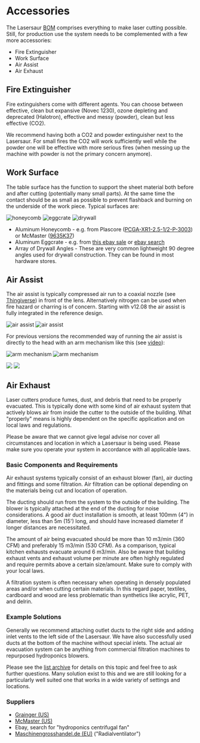 Accessories
===========

The Lasersaur [BOM](bom) comprises everything to make laser cutting possible. Still, for production use the system needs to be complemented with a few more accessories:

- Fire Extinguisher
- Work Surface
- Air Assist
- Air Exhaust


Fire Extinguisher
-----------------

Fire extinguishers come with different agents. You can choose between effective, clean but expansive (Novec 1230), ozone depleting and deprecated (Halotron), effective and messy (powder), clean but less effective (CO2).

We recommend having both a CO2 and powder extinguisher next to the Lasersaur. For small fires  the CO2 will work sufficiently well while the powder one will be effective with more serious fires (when messing up the machine with powder is not the primary concern anymore). 


<a name="surface"></a>

Work Surface
------------

The table surface has the function to support the sheet material both before and after cutting (potentially many small parts). At the same time the contact should be as small as possible to prevent flashback and burning on the underside of the work piece. Typical surfaces are:

![honeycomb](http://farm8.staticflickr.com/7041/6950047235_2843464f3b_o.jpg)
![eggcrate](http://farm8.staticflickr.com/7054/6803943766_34dce803c4_o.jpg)
![drywall](http://farm8.staticflickr.com/7209/6950047291_73a7abe53e_o.jpg)

- Aluminum Honeycomb - e.g. from Plascore ([PCGA-XR1-2.5-1/2-P-3003](http://www.plascore.com/aluminum-honeycomb-pcga-xr-3003.php)) or McMaster ([9635K37](http://www.mcmaster.com/#9635K37))
- Aluminum Eggcrate - e.g. from [this ebay sale](http://www.ebay.com/itm/MILL-SILVER-Aluminum-Eggcrate-1-2-Cells-2-X-4-NEW-/260798102979#vi-content) or [ebay search](http://www.ebay.com/sch/i.html?_nkw=Aluminum+Eggcrate&_sacat=0&_odkw=Aluminum+Eggcrate&_osacat=0&_from=R40)
- Array of Drywall Angles - These are very common lightweight 90 degree angles used for drywall construction. They can be found in most hardware stores.



Air Assist
----------
The air assist is typically compressed air run to a coaxial nozzle (see [Thingiverse](http://www.thingiverse.com/search?q=lasersaur&sa=Search)) in front of the lens. Alternatively nitrogen can be used when fire hazard or charring is of concern. Starting with v12.08 the air assist is fully integrated in the reference design. 

![air assist](http://farm8.staticflickr.com/7054/6857621606_fa6354dca8_m.jpg)
![air assist](http://farm8.staticflickr.com/7054/6973307346_0674b570aa_m.jpg)

For previous versions the recommended way of running the air assist is directly to the head with an arm mechanism like this (see [video](http://www.flickr.com/photos/wardelder/6615816201/in/set-72157628670348341)):

![arm mechanism](http://farm7.staticflickr.com/6068/6116220579_38b0105f6c_m.jpg)
![arm mechanism](http://farm8.staticflickr.com/7157/6615449489_4dba6bb89d_m.jpg)

<a href="http://www.flickr.com/photos/mangtronix/6779174395/in/pool-1471798@N22/"><img src="http://farm8.staticflickr.com/7147/6779174395_9df4755bf0_m.jpg"></a> <a href="http://www.flickr.com/photos/girlontheles/6423829623/in/pool-1471798@N22/"><img src="http://farm7.staticflickr.com/6060/6423829623_6bb3ba14fb_m.jpg"></a>



Air Exhaust
-----------

Laser cutters produce fumes, dust, and debris that need to be properly evacuated. This is typically done with some kind of air exhaust system that actively blows air from inside the cutter to the outside of the building. What "properly" means is highly dependent on the specific application and on local laws and regulations.

Please be aware that we cannot give legal advise nor cover all circumstances and location in which a Lasersaur is being used. Please make sure you operate your system in accordance with all applicable laws.


### Basic Components and Requirements

Air exhaust systems typically consist of an exhaust blower (fan), air ducting and fittings and some filtration. Air filtration can be optional depending on the materials being cut and location of operation.

The ducting should run from the system to the outside of the building. The blower is typically attached at the end of the ducting for noise considerations. A good air duct installation is smooth, at least 100mm (4") in diameter, less than 5m (15') long, and should have increased diameter if longer distances are necessitated.

The amount of air being evacuated should be more than 10 m3/min (360 CFM) and preferably 15 m3/min (530 CFM). As a comparison, typical kitchen exhausts evacuate around 6 m3/min. Also be aware that building exhaust vents and exhaust volume per minute are often highly regulated and require permits above a certain size/amount. Make sure to comply with your local laws.

A filtration system is often necessary when operating in densely populated areas and/or when cutting certain materials. In this regard paper, textiles, cardboard and wood are less problematic than synthetics like acrylic, PET, and delrin.


### Example Solutions

Generally we recommend attaching outlet ducts to the right side and adding inlet vents to the left side of the Lasersaur. We have also successfully used ducts at the bottom of the machine without special inlets. The actual air evacuation system can be anything from commercial filtration machines to repurposed hydroponics blowers.

Please see the [list archive](https://groups.google.com/forum/#!forum/lasersaur) for details on this topic and feel free to ask further questions. Many solution exist to this and we are still looking for a particularly well suited one that works in a wide variety of settings and locations.

### Suppliers

- [Grainger (US)](http://www.grainger.com)
- [McMaster (US)](http://www.mcmaster.com/)
- Ebay, search for "hydroponics centrifugal fan"
- [Maschinengrosshandel.de (EU)](http://www.maschinengrosshandel.de) ("Radialventilator")


